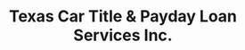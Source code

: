 ---
title: "Texas Car Title & Payday Loan Services Inc."
url: /rosenberg/texas-car-title-und-payday-loan-services-inc/
shop: Leiher
---